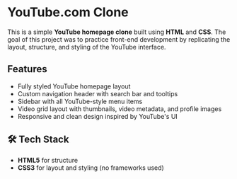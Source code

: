 #  YouTube.com Clone

This is a simple **YouTube homepage clone** built using **HTML** and **CSS**. The goal of this project was to practice front-end development by replicating the layout, structure, and styling of the YouTube interface.

##  Features

- Fully styled YouTube homepage layout
- Custom navigation header with search bar and tooltips
- Sidebar with all YouTube-style menu items
- Video grid layout with thumbnails, video metadata, and profile images
- Responsive and clean design inspired by YouTube's UI

## 🛠️ Tech Stack

- **HTML5** for structure
- **CSS3** for layout and styling (no frameworks used)



